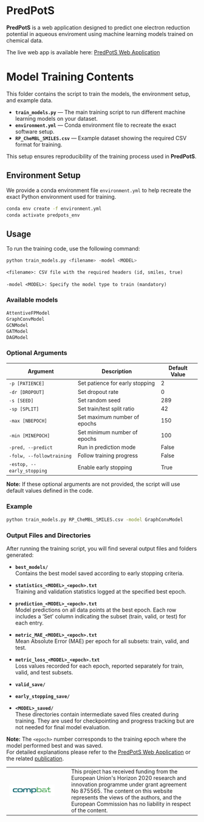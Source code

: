 # PredPotS

**PredPotS** is a web application designed to predict one electron reduction potential in aqueous enviroment using machine learning models trained on chemical data.

The live web app is available here: [PredPotS Web Application](https://predpots.ttk.hu/)  

# Model Training Contents

This folder contains the script to train the models, the environment setup, and example data.

- **`train_models.py`** — The main training script to run different machine learning models on your dataset.  
- **`environment.yml`** — Conda environment file to recreate the exact software setup.  
- **`RP_CheMBL_SMILES.csv`** — Example dataset showing the required CSV format for training.

This setup ensures reproducibility of the training process used in **PredPotS**.

## Environment Setup

We provide a conda environment file `environment.yml` to help recreate the exact Python environment used for training.

```bash
conda env create -f environment.yml
conda activate predpots_env
```

## Usage

To run the training code, use the following command:

```bash
python train_models.py <filename> -model <MODEL>
```

    <filename>: CSV file with the required headers (id, smiles, true)

    -model <MODEL>: Specify the model type to train (mandatory)

### Available models
    AttentiveFPModel
    GraphConvModel
    GCNModel
    GATModel
    DAGModel

### Optional Arguments

| Argument               | Description                               | Default Value |
|------------------------|-------------------------------------------|---------------|
| `-p [PATIENCE]`        | Set patience for early stopping           | 2             |
| `-dr [DROPOUT]`        | Set dropout rate                          | 0             |
| `-s [SEED]`            | Set random seed                          | 289           |
| `-sp [SPLIT]`          | Set train/test split ratio                | 42            |
| `-max [NBEPOCH]`       | Set maximum number of epochs               | 150           |
| `-min [MINEPOCH]`      | Set minimum number of epochs               | 100           |
| `-pred, --predict`     | Run in prediction mode                     | False         |
| `-folw, --followtraining` | Follow training progress                | False         |
| `-estop, --early_stopping` | Enable early stopping                  | True          |

**Note:** If these optional arguments are not provided, the script will use default values defined in the code.

### Example

```bash
python train_models.py RP_CheMBL_SMILES.csv -model GraphConvModel
```

### Output Files and Directories

After running the training script, you will find several output files and folders generated:

- **`best_models/`**  
  Contains the best model saved according to early stopping criteria.

- **`statistics_<MODEL>_<epoch>.txt`**  
  Training and validation statistics logged at the specified best epoch.

- **`prediction_<MODEL>_<epoch>.txt`**  
  Model predictions on all data points at the best epoch. Each row includes a ‘Set’ column indicating the subset (train, valid, or test) for each entry.

- **`metric_MAE_<MODEL>_<epoch>.txt`**  
  Mean Absolute Error (MAE) per epoch for all subsets: train, valid, and test.

- **`metric_loss_<MODEL>_<epoch>.txt`**  
  Loss values recorded for each epoch, reported separately for train, valid, and test subsets.

- **`valid_save/`**  
- **`early_stopping_save/`**  
- **`<MODEL>_saved/`**  
  These directories contain intermediate saved files created during training. They are used for checkpointing and progress tracking but are not needed for final model evaluation.

**Note:** The `<epoch>` number corresponds to the training epoch where the model performed best and was saved.  
For detailed explanations please refer to the  [PredPotS Web Application](https://predpots.ttk.hu/) or the related [publication](YOUR_PAPER_LINK).

<table>
  <tr>
    <td width="150">
      <img src="../assets/CompBat_logo.png" width="120"/>
    </td>
    <td>
    This project has received funding from the European Union's Horizon 2020 research and innovation programme under grant agreement No 875565.
    The content on this website represents the views of the authors, and the European Commission has no liability in respect of the content.
    </td>
  </tr>
</table>

